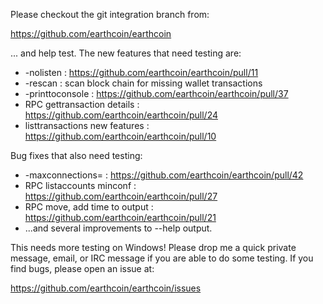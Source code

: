 Please checkout the git integration branch from:

https://github.com/earthcoin/earthcoin

... and help test.  The new features that need testing are:

* -nolisten : https://github.com/earthcoin/earthcoin/pull/11
* -rescan : scan block chain for missing wallet transactions
* -printtoconsole : https://github.com/earthcoin/earthcoin/pull/37
* RPC gettransaction details : https://github.com/earthcoin/earthcoin/pull/24
* listtransactions new features : https://github.com/earthcoin/earthcoin/pull/10

Bug fixes that also need testing:

* -maxconnections= : https://github.com/earthcoin/earthcoin/pull/42
* RPC listaccounts minconf : https://github.com/earthcoin/earthcoin/pull/27
* RPC move, add time to output : https://github.com/earthcoin/earthcoin/pull/21
* ...and several improvements to --help output.

This needs more testing on Windows!  Please drop me a quick private message, email, or IRC message if you are able to do some testing.  If you find bugs, please open an issue at:

https://github.com/earthcoin/earthcoin/issues
